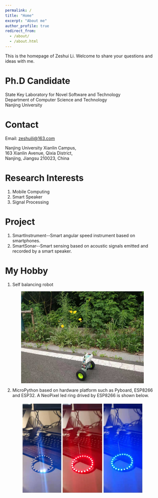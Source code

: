 ```yaml
---
permalink: /
title: "Home"
excerpt: "About me"
author_profile: true
redirect_from: 
  - /about/
  - /about.html
---
```

This is the homepage of Zeshui Li. Welcome to share your questions and ideas with me.

Ph.D Candidate
======
State Key Laboratory for Novel Software and Technology  
Department of Computer Science and Technology  
Nanjing University  

Contact
======
Email: zeshuili@163.com  

Nanjing University Xianlin Campus,  
163 Xianlin Avenue, Qixia District,  
Nanjing, Jiangsu 210023, China

Research Interests
======
1.  Mobile Computing  
2.  Smart Speaker  
3.  Signal Processing

Project
======
1.  SmartInstrument--Smart angular speed instrument based on smartphones.  
2.  SmartSonar--Smart sensing based on acoustic signals emitted and recorded by a smart speaker.

My Hobby
======
1.  Self balancing robot
<p align="center">
  <img src="https://raw.githubusercontent.com/ZeshuiLi/ZeshuiLi.github.io/master/images/SelfBalancingRobot.jpeg" width="400" height="300" align="center">
</P>

2.  MicroPython based on hardware platform such as Pyboard, ESP8266 and ESP32. A NeoPixel led ring drived by ESP8266 is shown below.
<p align="center">
  <img src="https://raw.githubusercontent.com/ZeshuiLi/ZeshuiLi.github.io/master/images/NeoPixel.jpeg" width="400" height="300"> 
</P>
